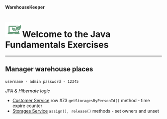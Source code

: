 **WarehouseKeeper**
# <img src="https://raw.githubusercontent.com/bobocode-projects/resources/master/image/logo_transparent_background.png" height=50/>Welcome to the Java Fundamentals Exercises
-----
Manager warehouse places
----
`username - admin
password - 12345`

_JPA & Hibernate logic_ 
* [Customer Service](https://github.com/DmytroPomyluiko/WarehouseKeeper/blob/master/demo/src/main/java/com/warehousekeeper/root/services/CustomersService.java) 
  row #73 `getStoragesByPersonId()` method - time expire counter
* [Storages Service](https://github.com/DmytroPomyluiko/WarehouseKeeper/blob/master/demo/src/main/java/com/warehousekeeper/root/services/StoragesService.java)
  `assign(), release()` methods - set owners and unset 